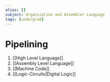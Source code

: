 ```yaml
---
alias: []
subject: Organization and Assembler Language
tags: [undergrad]
---
```

# Pipelining

1. [[High Level Language]]
2. [[Assembly Level Language]]
3. [[Machine Code]]
4. [[Logic-Circuits|Digital Logic]]